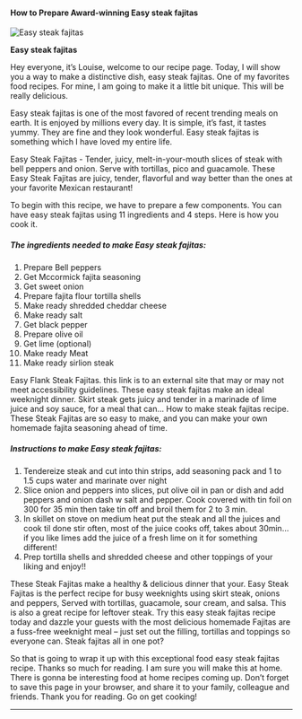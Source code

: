             

#### How to Prepare Award-winning Easy steak fajitas

![Easy steak fajitas](https://img-global.cpcdn.com/recipes/6302687103549440/751x532cq70/easy-steak-fajitas-recipe-main-photo.jpg)

**Easy steak fajitas**

Hey everyone, it’s Louise, welcome to our recipe page. Today, I will show you a way to make a distinctive dish, easy steak fajitas. One of my favorites food recipes. For mine, I am going to make it a little bit unique. This will be really delicious.

Easy steak fajitas is one of the most favored of recent trending meals on earth. It is enjoyed by millions every day. It is simple, it’s fast, it tastes yummy. They are fine and they look wonderful. Easy steak fajitas is something which I have loved my entire life.

Easy Steak Fajitas - Tender, juicy, melt-in-your-mouth slices of steak with bell peppers and onion. Serve with tortillas, pico and guacamole. These Easy Steak Fajitas are juicy, tender, flavorful and way better than the ones at your favorite Mexican restaurant!

To begin with this recipe, we have to prepare a few components. You can have easy steak fajitas using 11 ingredients and 4 steps. Here is how you cook it.

##### The ingredients needed to make Easy steak fajitas:

1.  Prepare Bell peppers
2.  Get Mccormick fajita seasoning
3.  Get sweet onion
4.  Prepare fajita flour tortilla shells
5.  Make ready shredded cheddar cheese
6.  Make ready salt
7.  Get black pepper
8.  Prepare olive oil
9.  Get lime (optional)
10.  Make ready Meat
11.  Make ready sirlion steak

Easy Flank Steak Fajitas. this link is to an external site that may or may not meet accessibility guidelines. These easy steak fajitas make an ideal weeknight dinner. Skirt steak gets juicy and tender in a marinade of lime juice and soy sauce, for a meal that can… How to make steak fajitas recipe. These Steak Fajitas are so easy to make, and you can make your own homemade fajita seasoning ahead of time.

##### Instructions to make Easy steak fajitas:

1.  Tendereize steak and cut into thin strips, add seasoning pack and 1 to 1.5 cups water and marinate over night
2.  Slice onion and peppers into slices, put olive oil in pan or dish and add peppers and onion dash w salt and pepper. Cook covered with tin foil on 300 for 35 min then take tin off and broil them for 2 to 3 min.
3.  In skillet on stove on medium heat put the steak and all the juices and cook til done stir often, most of the juice cooks off, takes about 30min… if you like limes add the juice of a fresh lime on it for something different!
4.  Prep tortilla shells and shredded cheese and other toppings of your liking and enjoy!!

These Steak Fajitas make a healthy & delicious dinner that your. Easy Steak Fajitas is the perfect recipe for busy weeknights using skirt steak, onions and peppers, Served with tortillas, guacamole, sour cream, and salsa. This is also a great recipe for leftover steak. Try this easy steak fajitas recipe today and dazzle your guests with the most delicious homemade Fajitas are a fuss-free weeknight meal – just set out the filling, tortillas and toppings so everyone can. Steak fajitas all in one pot?

So that is going to wrap it up with this exceptional food easy steak fajitas recipe. Thanks so much for reading. I am sure you will make this at home. There is gonna be interesting food at home recipes coming up. Don’t forget to save this page in your browser, and share it to your family, colleague and friends. Thank you for reading. Go on get cooking!

* * *
